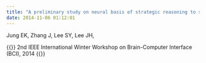 ```yaml
---
title: "A preliminary study on neural basis of strategic reasoning to social decision making,"
date: 2014-11-06 01:12:01
---
```


Jung EK, Zhang J, Lee SY, Lee JH, 

{{<format bright-green>}}
2nd IEEE International Winter Workshop on Brain-Computer Interface (BCI), 2014
{{</format>}}